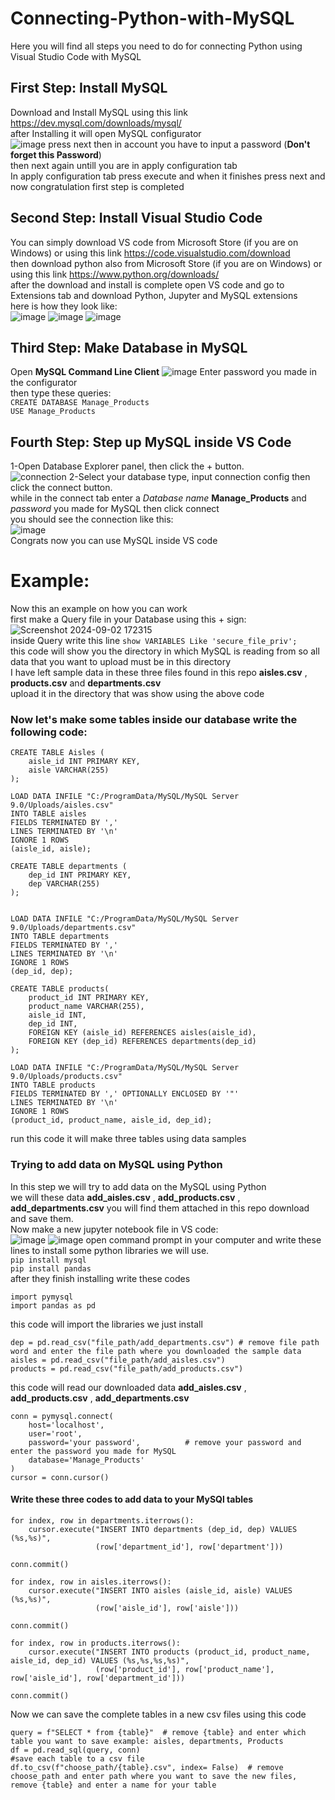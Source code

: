 # Connecting-Python-with-MySQL
Here you will find all steps you need to do for connecting Python using Visual Studio Code with MySQL <br>

## First Step: Install MySQL
Download and Install MySQL using this link https://dev.mysql.com/downloads/mysql/ <br>
after Installing it will open MySQL configurator <br>
![image](https://github.com/user-attachments/assets/7467978d-eb7e-48d4-bfb1-ee7cba790bcf)
press next then in account you have to input a password (**Don't forget this Password**) <br>
then next again untill you are in apply configuration tab <br>
In apply configuration tab press execute and when it finishes press next and now congratulation first step is completed <br>

## Second Step: Install Visual Studio Code
You can simply download VS code from Microsoft Store (if you are on Windows) or using this link https://code.visualstudio.com/download <br>
then download python also from Microsoft Store (if you are on Windows) or using this link https://www.python.org/downloads/  <br>
after the download and install is complete open VS code and go to Extensions tab and download Python, Jupyter and MySQL extensions <br>
here is how they look like: <br>
![image](https://github.com/user-attachments/assets/126152a3-1200-4739-a8d5-647db31c7c74)
![image](https://github.com/user-attachments/assets/8188ab4c-1fa8-4404-abb5-8ad923ed8cc8)
![image](https://github.com/user-attachments/assets/b320f78b-6a8e-47e9-a4e0-38966544755f)

## Third Step: Make Database in MySQL
Open **MySQL Command Line Client** 
![image](https://github.com/user-attachments/assets/89ec64ef-4e7e-4a7a-acb5-16e74bf74b20)
Enter password you made in the configurator <br>
then type these queries: <br>
` CREATE DATABASE Manage_Products ` <br>
` USE Manage_Products ` <br>

## Fourth Step: Step up MySQL inside VS Code
1-Open Database Explorer panel, then click the + button. <br>
![connection](https://github.com/user-attachments/assets/6798237d-2696-4487-96c3-2f25620d14f6)
2-Select your database type, input connection config then click the connect button. <br>
while in the connect tab enter a *Database name* **Manage_Products** and *password* you made for MySQL then click connect <br>
you should see the connection like this: <br>
![image](https://github.com/user-attachments/assets/b8b104ff-25b6-4e57-972b-164b64012147) <br>
Congrats now you can use MySQL inside VS code <br>

# Example:
Now this an example on how you can work <br>
first make a Query file in your Database using this + sign: <br>
![Screenshot 2024-09-02 172315](https://github.com/user-attachments/assets/485bd8a0-3d90-413a-b142-1f8170695bb1) <br>
inside Query write this line `show VARIABLES Like 'secure_file_priv';` <br>
this code will show you the directory in which MySQL is reading from so all data that you want to upload must be in this directory <br>
I have left sample data in these three files found in this repo **aisles.csv** , **products.csv** and **departments.csv** <br>
upload it in the directory that was show using the above code <br>
### Now let's make some tables inside our database write the following code:
```
CREATE TABLE Aisles (
    aisle_id INT PRIMARY KEY,
    aisle VARCHAR(255)
);

LOAD DATA INFILE "C:/ProgramData/MySQL/MySQL Server 9.0/Uploads/aisles.csv"
INTO TABLE aisles
FIELDS TERMINATED BY ','
LINES TERMINATED BY '\n'
IGNORE 1 ROWS
(aisle_id, aisle);

CREATE TABLE departments (
    dep_id INT PRIMARY KEY,
    dep VARCHAR(255)
);


LOAD DATA INFILE "C:/ProgramData/MySQL/MySQL Server 9.0/Uploads/departments.csv"
INTO TABLE departments
FIELDS TERMINATED BY ','
LINES TERMINATED BY '\n'
IGNORE 1 ROWS
(dep_id, dep);

CREATE TABLE products(
    product_id INT PRIMARY KEY,
    product_name VARCHAR(255),
    aisle_id INT,
    dep_id INT,
    FOREIGN KEY (aisle_id) REFERENCES aisles(aisle_id),
    FOREIGN KEY (dep_id) REFERENCES departments(dep_id)
);

LOAD DATA INFILE "C:/ProgramData/MySQL/MySQL Server 9.0/Uploads/products.csv"
INTO TABLE products
FIELDS TERMINATED BY ',' OPTIONALLY ENCLOSED BY '"'
LINES TERMINATED BY '\n'
IGNORE 1 ROWS
(product_id, product_name, aisle_id, dep_id);
```
run this code it will make three tables using data samples <br>
### Trying to add data on MySQL using Python
In this step we will try to add data on the MySQL using Python <br>
we will these data **add_aisles.csv** , **add_products.csv** , **add_departments.csv** you will find them attached in this repo download and save them. <br>
Now make a new jupyter notebook file in VS code: <br>
![image](https://github.com/user-attachments/assets/145ce3f1-f910-4ddc-8254-6436bf3a4c99)
![image](https://github.com/user-attachments/assets/161de891-0670-45f8-8e8b-d7edb80db325)
open command prompt in your computer and write these lines to install some python libraries we will use. <br>
`pip install mysql` <br>
`pip install pandas` <br>
after they finish installing write these codes 
```
import pymysql
import pandas as pd
```
this code will import the libraries we just install <br>
```
dep = pd.read_csv("file_path/add_departments.csv") # remove file path word and enter the file path where you downloaded the sample data
aisles = pd.read_csv("file_path/add_aisles.csv")
products = pd.read_csv("file_path/add_products.csv")  
```
this code will read our downloaded data **add_aisles.csv** , **add_products.csv** , **add_departments.csv** <br>
```
conn = pymysql.connect(
    host='localhost',
    user='root',
    password='your password',          # remove your password and enter the password you made for MySQL
    database='Manage_Products'
)
cursor = conn.cursor()
```
#### Write these three codes to add data to your MySQl tables 
```
for index, row in departments.iterrows():
    cursor.execute("INSERT INTO departments (dep_id, dep) VALUES (%s,%s)",
                   (row['department_id'], row['department']))
    
conn.commit()
```
```
for index, row in aisles.iterrows():
    cursor.execute("INSERT INTO aisles (aisle_id, aisle) VALUES (%s,%s)",
                   (row['aisle_id'], row['aisle']))
    
conn.commit()
```
```
for index, row in products.iterrows():
    cursor.execute("INSERT INTO products (product_id, product_name, aisle_id, dep_id) VALUES (%s,%s,%s,%s)",
                   (row['product_id'], row['product_name'], row['aisle_id'], row['department_id']))
    
conn.commit()
```
Now we can save the complete tables in a new csv files using this code <br>
```
query = f"SELECT * from {table}"  # remove {table} and enter which table you want to save example: aisles, departments, Products
df = pd.read_sql(query, conn)
#save each table to a csv file
df.to_csv(f"choose_path/{table}.csv", index= False)  # remove choose_path and enter path where you want to save the new files, remove {table} and enter a name for your table
```







